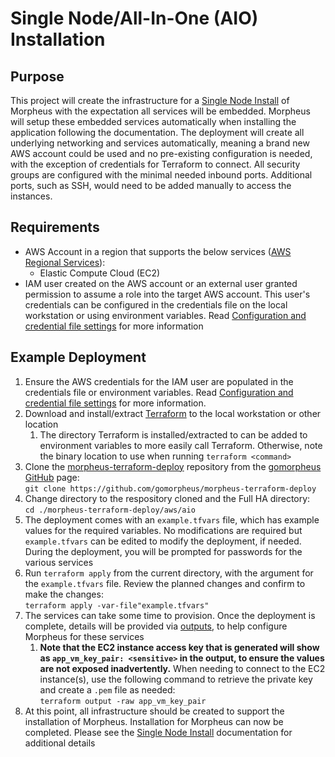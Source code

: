 # Single Node/All-In-One (AIO) Installation

## Purpose

This project will create the infrastructure for a [Single Node Install](https://docs.morpheusdata.com/en/latest/getting_started/installation/singleNode/singleNode.html) of Morpheus with the expectation all services will be embedded.  Morpheus will setup these embedded services automatically when installing the application following the documentation.
The deployment will create all underlying networking and services automatically, meaning a brand new AWS account could be used and no pre-existing
configuration is needed, with the exception of credentials for Terraform to connect.  All security groups are configured with the minimal needed inbound ports.  Additional ports, such as SSH, would need to be added manually to access the instances.

## Requirements

- AWS Account in a region that supports the below services ([AWS Regional Services](https://aws.amazon.com/about-aws/global-infrastructure/regional-product-services/)):  
  - Elastic Compute Cloud (EC2)
- IAM user created on the AWS account or an external user granted permission to assume a role into the target AWS account.  This user's credentials can be configured in the credentials file on the local workstation or using environment variables.  Read [Configuration and credential file settings](https://docs.aws.amazon.com/cli/latest/userguide/cli-configure-files.html) for more information

## Example Deployment

1. Ensure the AWS credentials for the IAM user are populated in the credentials file or environment variables.  Read [Configuration and credential file settings](https://docs.aws.amazon.com/cli/latest/userguide/cli-configure-files.html) for more information.
2. Download and install/extract [Terraform](https://www.terraform.io/downloads) to the local workstation or other location
   1. The directory Terraform is installed/extracted to can be added to environment variables to more easily call Terraform.  Otherwise, note the binary location to use when running `terraform <command>`
3. Clone the [morpheus-terraform-deploy](https://github.com/gomorpheus/morpheus-terraform-deploy) repository from the [gomorpheus GitHub](https://github.com/gomorpheus) page:  
`git clone https://github.com/gomorpheus/morpheus-terraform-deploy`
3. Change directory to the respository cloned and the Full HA directory:  
`cd ./morpheus-terraform-deploy/aws/aio`
4. The deployment comes with an `example.tfvars` file, which has example values for the required variables.  No modifications are required but `example.tfvars` can be edited to modify the deployment, if needed.  During the deployment, you will be prompted for passwords for the various services
5. Run `terraform apply` from the current directory, with the argument for the `example.tfvars` file.  Review the planned changes and confirm to make the changes:  
`terraform apply -var-file"example.tfvars"`
6. The services can take some time to provision.  Once the deployment is complete, details will be provided via [outputs](https://www.terraform.io/language/values/outputs), to help configure Morpheus for these services
   1. **Note that the EC2 instance access key that is generated will show as `app_vm_key_pair: <sensitive>` in the output, to ensure the values are not exposed inadvertently.**  When needing to connect to the EC2 instance(s), use the following command to retrieve the private key and create a `.pem` file as needed:  
   `terraform output -raw app_vm_key_pair`
7. At this point, all infrastructure should be created to support the installation of Morpheus.  Installation for Morpheus can now be completed.  Please see the [Single Node Install](https://docs.morpheusdata.com/en/latest/getting_started/installation/singleNode/singleNode.html) documentation for additional details